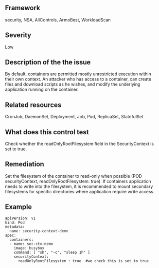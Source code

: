## Framework
security, NSA, AllControls, ArmoBest, WorkloadScan
 
## Severity
Low

## Description of the the issue
By default, containers are permitted mostly unrestricted execution within their own context. An attacker who has access to a container, can create files and download scripts as he wishes, and modify the underlying application running on the container. 
 
## Related resources
CronJob, DaemonSet, Deployment, Job, Pod, ReplicaSet, StatefulSet
 
## What does this control test
Check whether the readOnlyRootFilesystem field in the SecurityContext is set to true. 
 
## Remediation
Set the filesystem of the container to read-only when possible (POD securityContext, readOnlyRootFilesystem: true). If containers application needs to write into the filesystem, it is recommended to mount secondary filesystems for specific directories where application require write access.
 
## Example
```
apiVersion: v1
kind: Pod
metadata:
  name: security-context-demo
spec:
  containers:
  - name: sec-ctx-demo
    image: busybox
    command: [ "sh", "-c", "sleep 1h" ]
    securityContext:
      readOnlyRootFilesystem : true  #we check this is set to true
```
